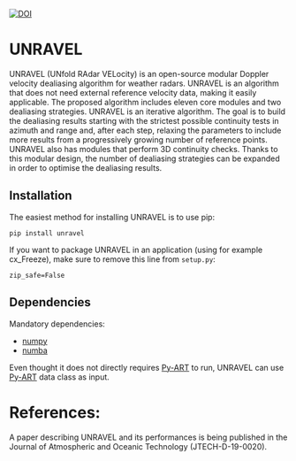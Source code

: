 [![DOI](https://zenodo.org/badge/119326382.svg)](https://zenodo.org/badge/latestdoi/119326382)

# UNRAVEL

UNRAVEL (UNfold RAdar VELocity) is an open-source modular Doppler velocity dealiasing algorithm for weather radars. UNRAVEL is an algorithm that does not need external reference velocity data, making it easily applicable. The proposed algorithm includes eleven core modules and two dealiasing strategies. UNRAVEL is an iterative algorithm. The goal is to build the dealiasing results starting with the strictest possible continuity tests in azimuth and range and, after each step, relaxing the parameters to include more results from a progressively growing number of reference points. UNRAVEL also has modules that perform 3D continuity checks. Thanks to this modular design, the number of dealiasing strategies can be expanded in order to optimise the dealiasing results.

## Installation

The easiest method for installing UNRAVEL is to use pip:

```pip install unravel```

If you want to package UNRAVEL in an application (using for example cx_Freeze), make sure to remove this line from `setup.py`:

```zip_safe=False```

## Dependencies

Mandatory dependencies:
- [numpy][1]
- [numba][2]

Even thought it does not directly requires [Py-ART][3] to run, UNRAVEL can use [Py-ART][3] data class as input.

[1]: http://www.scipy.org/
[2]: http://numba.pydata.org
[3]: https://github.com/ARM-DOE/pyart

# References:

A paper describing UNRAVEL and its performances is being published in the Journal of Atmospheric and Oceanic Technology (JTECH-D-19-0020).
